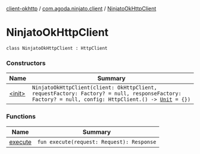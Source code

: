 [client-okhttp](../../index.md) / [com.agoda.ninjato.client](../index.md) / [NinjatoOkHttpClient](./index.md)

# NinjatoOkHttpClient

`class NinjatoOkHttpClient : HttpClient`

### Constructors

| Name | Summary |
|---|---|
| [&lt;init&gt;](-init-.md) | `NinjatoOkHttpClient(client: OkHttpClient, requestFactory: Factory? = null, responseFactory: Factory? = null, config: HttpClient.() -> `[`Unit`](https://kotlinlang.org/api/latest/jvm/stdlib/kotlin/-unit/index.html)` = {})` |

### Functions

| Name | Summary |
|---|---|
| [execute](execute.md) | `fun execute(request: Request): Response` |
